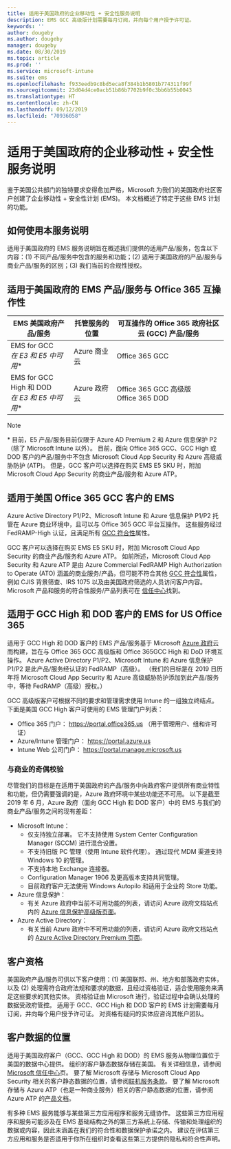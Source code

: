 ```yaml
---
title: 适用于美国政府的企业移动性 + 安全性服务说明
description: EMS GCC 高级版计划需要每月订阅，并向每个用户授予许可证。
keywords: ''
author: dougeby
ms.author: dougeby
manager: dougeby
ms.date: 08/30/2019
ms.topic: article
ms.prod: ''
ms.service: microsoft-intune
ms.suite: ems
ms.openlocfilehash: f933eedb9c8bd5eca8f384b1b5801b774311f99f
ms.sourcegitcommit: 23d04d4ce0acb51b86b7702b9f0c3bb6b55b0043
ms.translationtype: HT
ms.contentlocale: zh-CN
ms.lasthandoff: 09/12/2019
ms.locfileid: "70936058"
---
```

# <a name="enterprise-mobility--security-for-us-government-service-description"></a>适用于美国政府的企业移动性 + 安全性服务说明
鉴于美国公共部门的独特要求变得愈加严格，Microsoft 为我们的美国政府社区客户创建了企业移动性 + 安全性计划 (EMS)。 本文档概述了特定于这些 EMS 计划的功能。

## <a name="how-to-use-this-service-description"></a>如何使用本服务说明
适用于美国政府的 EMS 服务说明旨在概述我们提供的适用产品/服务，包含以下内容：(1) 不同产品/服务中包含的服务和功能；(2) 适用于美国政府的产品/服务与商业产品/服务的区别；(3) 我们当前的合规性授权。

## <a name="ems-offers-for-us-government-and-office-365-interoperability"></a>适用于美国政府的 EMS 产品/服务与 Office 365 互操作性

|EMS 美国政府产品/服务|托管服务的位置|可互操作的 Office 365 政府社区云 (GCC) 产品/服务|
|-----------|-----------|-----------|
|EMS for GCC</br>*在 E3 和 E5 中可用**|Azure 商业云|Office 365 GCC|
|EMS for GCC High 和 DOD</br>*在 E3 和 E5 中可用**|Azure 政府云|Office 365 GCC 高级版</br>Office 365 DOD|

> [!Note]
> \* 目前，E5 产品/服务目前仅限于 Azure AD Premium 2 和 Azure 信息保护 P2（除了 Microsoft Intune 以外）。 目前，面向 Office 365 GCC、GCC High 或 DOD 客户的产品/服务中不包含 Microsoft Cloud App Security 和 Azure 高级威胁防护 (ATP)。 但是，GCC 客户可以选择在购买 EMS E5 SKU 时，附加 Microsoft Cloud App Security 的商业产品/服务和 Azure ATP。  

## <a name="ems-for-us-office-365-gcc-customers"></a>适用于美国 Office 365 GCC 客户的 EMS
Azure Active Directory P1/P2、Microsoft Intune 和 Azure 信息保护 P1/P2 托管在 Azure 商业环境中，且可以与 Office 365 GCC 平台互操作。  这些服务经过 FedRAMP-High 认证，且满足所有 [GCC 符合性](https://docs.microsoft.com/office365/servicedescriptions/office-365-platform-service-description/office-365-us-government/gcc#us-government-community-compliance)属性。

GCC 客户可以选择在购买 EMS E5 SKU 时，附加 Microsoft Cloud App Security 的商业产品/服务和 Azure ATP。  如前所述，Microsoft Cloud App Security 和 Azure ATP 是由 Azure Commercial FedRAMP High Authorization to Operate (ATO) 涵盖的商业服务/产品，但可能不符合其他 [GCC 符合性](https://docs.microsoft.com/office365/servicedescriptions/office-365-platform-service-description/office-365-us-government/gcc#us-government-community-compliance)属性，例如 CJIS 背景筛查、IRS 1075 以及由美国政府筛选的人员访问客户内容。  Microsoft 产品和服务的符合性服务/产品列表可在 [ 信任中心](https://www.microsoft.com/en-us/trustcenter/compliance/complianceofferings)找到。  

## <a name="ems-for-us-office-365-gcc-high-and-dod-customers"></a>适用于 GCC High 和 DOD 客户的 EMS for US Office 365
适用于 GCC High 和 DOD 客户的 EMS 产品/服务基于 Microsoft [Azure 政府](https://docs.microsoft.com/azure/azure-government/documentation-government-welcome)云而构建，旨在与 Office 365 GCC 高级版和 Office 365GCC High 和 DoD 环境互操作。 Azure Active Directory P1/P2、Microsoft Intune 和 Azure 信息保护 P1/P2 是此产品/服务经认证的 FedRAMP（高级）。 （我们的目标是在 2019 日历年将 Microsoft Cloud App Security 和 Azure 高级威胁防护添加到此产品/服务中，等待 FedRAMP（高级）授权。）

GCC 高级版客户可根据不同的要求和管理需求使用 Intune 的一组独立终结点。 下面是美国 GCC High 客户可使用的 EMS 管理门户列表：

- Office 365 门户： https://portal.office365.us （用于管理用户、组和许可证）
- Azure/Intune 管理门户： https://portal.azure.us
- Intune Web 公司门户： https://portal.manage.microsoft.us

### <a name="parity-with-commercial"></a>与商业的奇偶校验 
尽管我们的目标是在适用于美国政府的产品/服务中向政府客户提供所有商业特性和功能，但仍需要强调的是，Azure 政府环境中某些功能还不可用。  以下是截至 2019 年 6 月，Azure 政府（面向 GCC High 和 DOD 客户）中的 EMS 与我们的商业产品/服务之间的现有差距：
- Microsoft Intune：
  - 仅支持独立部署。 它不支持使用 System Center Configuration Manager (SCCM) 进行混合设置。
  - 不支持旧版 PC 管理（使用 Intune 软件代理）。 通过现代 MDM 渠道支持 Windows 10 的管理。
  - 不支持本地 Exchange 连接器。
  - Configuration Manager 1906 及更高版本支持共同管理。
  - 目前政府客户无法使用 Windows Autopilo 和适用于企业的 Store 功能。
- Azure 信息保护：
  - 有关 Azure 政府中当前不可用功能的列表，请访问 Azure 政府文档站点内的 [Azure 信息保护高级版页面](https://docs.microsoft.com/enterprise-mobility-security/solutions/ems-aip-premium-govt-service-description)。
- Azure Active Directory：
  - 有关当前 Azure 政府中不可用功能的列表，请访问 Azure 政府文档站点的 [Azure Active Directory Premium 页面](https://docs.microsoft.com/azure/azure-government/documentation-government-services-securityandidentity#azure-active-directory-premium-p1-and-p2)。

## <a name="customer-eligibility"></a>客户资格
美国政府产品/服务可供以下客户使用：(1) 美国联邦、州、地方和部落政府实体，以及 (2) 处理需符合政府法规和要求的数据，且经过资格验证，适合使用服务来满足这些要求的其他实体。 资格验证由 Microsoft 进行，验证过程中会确认处理的数据受政府管控。 适用于 GCC、GCC High 和 DOD 客户的 EMS 计划需要每月订阅，并向每个用户授予许可证。 对资格有疑问的实体应咨询其帐户团队。

## <a name="location-of-customer-data"></a>客户数据的位置
适用于美国政府客户（GCC、GCC High 和 DOD）的 EMS 服务从物理位置位于美国的数据中心提供。 组织的客户静态数据存储在美国。 有关详细信息，请参阅[ Microsoft 信任中心](https://products.office.com/en-us/where-is-your-data-located?ms.officeurl=datamaps&geo=All#office-ContentAreaHeadingTemplate-bkjgypc)页。 要了解 Microsoft 存储与 Microsoft Cloud App Security 相关的客户静态数据的位置，请参阅[联机服务条款](https://www.microsoft.com/licensing/product-licensing/products)。 要了解 Microsoft 存储与 Azure ATP（也是一种商业服务）相关的客户静态数据的位置，请参阅 Azure ATP 的[产品文档](https://docs.microsoft.com/azure-advanced-threat-protection/atp-technical-faq#do-i-have-the-flexibility-to-select-where-to-store-my-data)。

有多种 EMS 服务能够与某些第三方应用程序和服务无缝协作。 这些第三方应用程序和服务可能涉及在 EMS 基础结构之外的第三方系统上存储、传输和处理组织的数据或内容，因此未涵盖在我们的符合性和数据保护承诺之内。 建议在评估第三方应用和服务是否适用于你所在组织时查看这些第三方提供的隐私和符合性声明。
